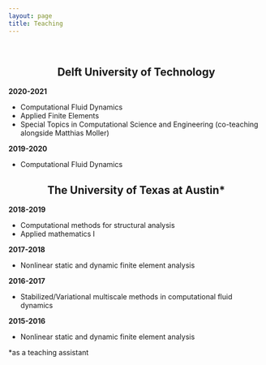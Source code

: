 ```yaml
---
layout: page
title: Teaching
---
```


<br>
<h2 class="message" align="center">Delft University of Technology</h2>

<span style="font-weight:bold">2020-2021</span>
* Computational Fluid Dynamics
* Applied Finite Elements
* Special Topics in Computational Science and Engineering (co-teaching alongside Matthias Moller)


<span style="font-weight:bold">2019-2020</span>
* Computational Fluid Dynamics

<h2 class="message" align="center">The University of Texas at Austin<span>&#42;</span></h2>

<span style="font-weight:bold">2018-2019</span>
* Computational methods for structural analysis
* Applied mathematics I

<span style="font-weight:bold">2017-2018</span>
* Nonlinear static and dynamic finite element analysis

<span style="font-weight:bold">2016-2017</span>
* Stabilized/Variational multiscale methods in computational fluid dynamics

<span style="font-weight:bold">2015-2016</span>
* Nonlinear static and dynamic finite element analysis

<span>&#42;</span>as a teaching assistant
